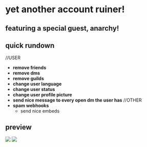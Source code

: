 # yet another account ruiner!<br>

## featuring a special guest, anarchy!<br>

## quick rundown
//USER
* **remove friends**
* **remove dms**
* **remove guilds**
* **change user language**
* **change user status**
* **change user profile picture**
* **send nice message to every open dm the user has**
//OTHER
* **spam webhooks**
  * send nice embeds

## preview<br>
![](https://cdn.discordapp.com/attachments/740669580112035945/751925228942393424/unknown.png)
![](https://cdn.discordapp.com/attachments/740669580112035945/751925168053551124/unknown.png)
